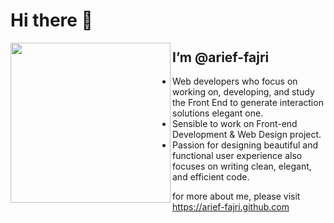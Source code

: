 # Hi there 👋

<div align="left">
  <a href="https://app.daily.dev/arief_" target="_blank">
    <img
      width="256"
      align="left"
      src="https://api.daily.dev/devcards/1afeb602efed4d5cb22f5216ba098bb5.png?r=4a5"
    />
  </a>
</div>

## I’m @arief-fajri

   - Web developers who focus on working on, developing, and study the Front End to generate interaction solutions elegant one.
   - Sensible to work on Front-end Development & Web Design project.
   - Passion for designing beautiful and functional user experience also focuses on writing clean, elegant, and efficient code.

for more about me, please visit https://arief-fajri.github.com
